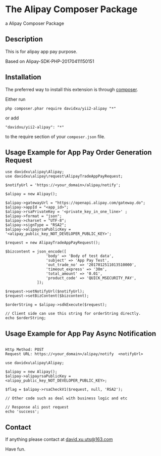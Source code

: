 
The Alipay Composer Package
===========================
a Alipay Composer Package

Description
----------

This is for alipay app pay purpose.

Based on Alipay-SDK-PHP-20170411150151

Installation
------------

The preferred way to install this extension is through [composer](http://getcomposer.org/download/).

Either run

```
php composer.phar require davidxu/yii2-alipay "*"
```

or add

```
"davidxu/yii2-alipay": "*"
```

to the require section of your `composer.json` file.


Usage Example for App Pay Order Generation Request
--------------------------------------------------

```
use davidxu\alipay\Alipay;
use davidxu\alipay\request\AlipayTradeAppPayRequest;

$notifyUrl = 'https://<your_domain>/alipay/notify';

$alipay = new Alipay();

$alipay->gatewayUrl = "https://openapi.alipay.com/gateway.do";
$alipay->appId = "<app_id>";
$alipay->rsaPrivateKey = '<private_key_in_one_line>' ;
$alipay->format = "json";
$alipay->charset = "UTF-8";
$alipay->signType = "RSA2";
$alipay->alipayrsaPublicKey = '<alipay_public_key_NOT_DEVELOPER_PUBLIC_KEY>';

$request = new AlipayTradeAppPayRequest();

$bizcontent = json_encode([
                  'body' => 'Body of test data',
                  'subject' => 'App Pay Test',
                  'out_trade_no' => '2017012511013510000',
                  'timeout_express' => '30m',
                  'total_amount' => '0.01',
                  'product_code' => 'QUICK_MSECURITY_PAY',
              ]);
              
$request->setNotifyUrl($notifyUrl);
$request->setBizContent($bizcontent);

$orderString = $alipay->sdkExecute($request);

// Client side can use this string for orderString directly.
echo $orderString;

```

Usage Example for App Pay Async Notification
--------------------------------------------
```

Http Method: POST
Request URL: https://<your_domain>/alipay/notify  <notifyUrl>

```

```
use davidxu\alipay\Alipay;

$alipay = new Alipay();
$alipay->alipayrsaPublicKey = <alipay_public_key_NOT_DEVELOPER_PUBLIC_KEY>;

$flag = $alipay->rsaCheckV1($request, null, 'RSA2');

// Other code such as deal with business logic and etc

// Response ali post request
echo 'success';

```

Contact
-------

If anything please contact at david.xu.uts@163.com

Have fun.
